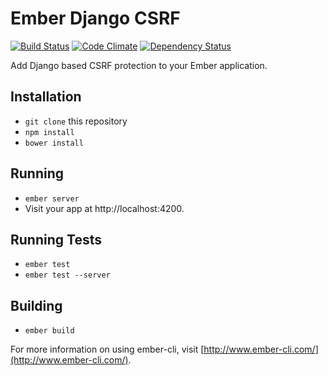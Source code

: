 # Ember Django CSRF

[![Build Status](https://travis-ci.org/bobisjan/ember-django-csrf.svg?branch=master)](https://travis-ci.org/bobisjan/ember-django-csrf) [![Code Climate](https://codeclimate.com/github/bobisjan/ember-django-csrf/badges/gpa.svg)](https://codeclimate.com/github/bobisjan/ember-django-csrf) [![Dependency Status](https://david-dm.org/bobisjan/ember-django-csrf.svg)](https://david-dm.org/bobisjan/ember-django-csrf)

Add Django based CSRF protection to your Ember application.

## Installation

* `git clone` this repository
* `npm install`
* `bower install`

## Running

* `ember server`
* Visit your app at http://localhost:4200.

## Running Tests

* `ember test`
* `ember test --server`

## Building

* `ember build`

For more information on using ember-cli, visit [http://www.ember-cli.com/](http://www.ember-cli.com/).
